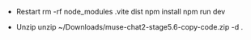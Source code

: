 - Restart
rm -rf node_modules .vite dist
npm install
npm run dev

- Unzip
unzip ~/Downloads/muse-chat2-stage5.6-copy-code.zip -d .
